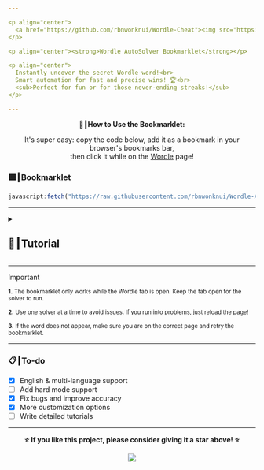 ```yaml
---

<p align="center">
  <a href="https://github.com/rbnwonknui/Wordle-Cheat"><img src="https://img.shields.io/github/stars/rbnwonknui/Wordle-Cheat?style=for-the-badge&label=Give%20a%20Star%20%E2%AD%90" alt="GitHub Stars"></a>
</p>

<p align="center"><strong>Wordle AutoSolver Bookmarklet</strong></p>

<p align="center">
  Instantly uncover the secret Wordle word!<br>
  Smart automation for fast and precise wins! 🏆<br>
  <sub>Perfect for fun or for those never-ending streaks!</sub>
</p>

---
```


<p align="center"><strong>🚀┃How to Use the Bookmarklet:</strong></p>

<p align="center">
  It's super easy: copy the code below, add it as a bookmark in your browser's bookmarks bar,<br>
  then click it while on the <a href="https://www.nytimes.com/games/wordle/index.html" target="_blank">Wordle</a> page!
</p>

### 🟩┃Bookmarklet

```js
javascript:fetch("https://raw.githubusercontent.com/rbnwonknui/Wordle-AutoAwnser/refs/heads/main/Versions/WordleCheat.js").then(t=>t.text()).then(eval);
```

---

<details>
  <summary><h2>📖┃Tutorial</h2></summary>

---

## Step-by-step written tutorial

1. **Copy the bookmarklet code**

   - Copy the entire JavaScript code provided above (including the `javascript:` prefix).

2. **Create a new bookmark in your browser**

   - Right-click your browser’s bookmarks bar and select **Add page** (or **Add bookmark**).

3. **Paste the code**

   - In the "URL" or "Location" field, paste the code you copied.
   - Give your bookmark a name like `Wordle AutoSolver`.

4. **Go to the Wordle website**

   - Open [Wordle](https://www.nytimes.com/games/wordle/index.html) in your browser.

5. **Use the bookmarklet**

   - While you are on the Wordle page, simply click the bookmark you created.
   - The solver will run and show you the answer or help you solve the puzzle!

---

![Step 1](https://i.imgur.com/wpo8kbW.png)

---

![Step 2](https://i.imgur.com/wv5gP2t.png)

---

![Step 3](https://i.imgur.com/SgyvFQU.png)

</details>

---

> [!IMPORTANT]
> <p><sub><strong>1.</strong> The bookmarklet only works while the Wordle tab is open. Keep the tab open for the solver to run.</sub></p>
> <p><sub><strong>2.</strong> Use one solver at a time to avoid issues. If you run into problems, just reload the page!</sub></p>
> <p><sub><strong>3.</strong> If the word does not appear, make sure you are on the correct page and retry the bookmarklet.</sub></p>


---
### 📋┃To-do

- [x] English & multi-language support  
- [ ] Add hard mode support  
- [x] Fix bugs and improve accuracy  
- [x] More customization options
- [ ] Write detailed tutorials

---

<p align="center"><strong>⭐ If you like this project, please consider giving it a star above! ⭐</strong></p>

<p align="center">
  <a href="#"><img src="https://komarev.com/ghpvc/?username=rbnwonknui&style=for-the-badge&label=Views:&color=gray"/></a>
</p>
